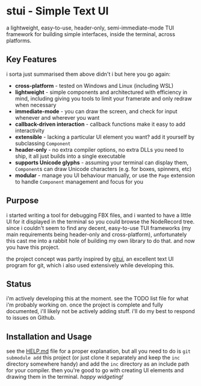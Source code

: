 # stui - Simple Text UI

a lightweight, easy-to-use, header-only, semi-immediate-mode TUI framework for building simple interfaces, inside the terminal, across platforms.

## Key Features

i sorta just summarised them above didn't i but here you go again:
- **cross-platform** - tested on Windows and Linux (including WSL)
- **lightweight** - simple components and architectured with efficiency in mind, including giving you tools to limit your framerate and only redraw when necessary
- **immediate-mode** - you can draw the screen, and check for input whenever and wherever you want
- **callback-driven interaction** - callback functions make it easy to add interactivity
- **extensible** - lacking a particular UI element you want? add it yourself by subclassing `Component`
- **header-only** - no extra compiler options, no extra DLLs you need to ship, it all just builds into a single executable
- **supports Unicode glyphs** - assuming your terminal can display them, `Component`s can draw Unicode characters (e.g. for boxes, spinners, etc)
- **modular** - manage you UI behaviour manually, or use the `Page` extension to handle `Component` management and focus for you

## Purpose

i started writing a tool for debugging FBX files, and i wanted to have a little UI for it displayed in the terminal so you could browse the NodeRecord tree. since i couldn't seem to find any decent, easy-to-use TUI frameworks (my main requirements being header-only and cross-platform), *un*fortunately this cast me into a rabbit hole of building my own library to do that. and now you have this project.

the project concept was partly inspired by [gitui](https://github.com/extrawurst/gitui), an excellent text UI program for git, which i also used extensively while developing this.

## Status

i'm actively developing this at the moment. see the TODO list file for what i'm probably working on. once the project is complete and fully documented, i'll likely not be actively adding stuff. i'll do my best to respond to issues on Github.

## Installation and Usage

see the [HELP.md](help.md) file for a proper explanation, but all you need to do is `git submodule add` this project (or just clone it separately and keep the `inc` directory somewhere handy) and add the `inc` directory as an include path for your compiler. then you're good to go with creating UI elements and drawing them in the terminal. _happy widgeting!_
